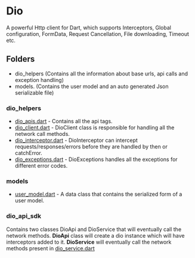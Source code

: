 # Dio

A powerful Http client for Dart, which supports Interceptors, Global configuration, FormData, Request Cancellation, File downloading, Timeout etc.

## Folders

- dio_helpers (Contains all the information about base urls, api calls and exception handling)
- models. (Contains the user model and an auto generated Json serializable file)

### dio_helpers

- [dio_apis.dart](api_sdk/dio/dio_helpers/dio_apis.dart) - Contains all the api tags.
- [dio_client.dart](api_sdk/dio/dio_helpers/dio_client.dart) - DioClient class is responsible for handling all the network call methods.
- [dio_interceptor.dart](api_sdk/dio/dio_helpers/dio_interceptor.dart) - DioInterceptor can intercept requests/responses/errors before they are handled by then or catchError.
- [dio_exceptions.dart](api_sdk/dio/dio_helpers/dio_exceptions.dart) - DioExceptions handles all the exceptions for different error codes.

### models

- [user_model.dart](api_sdk/dio/models/user_model.dart) - A data class that contains the serialized form of a user model.

### dio_api_sdk

Contains two classes DioApi and DioService that will eventually call the network methods. **DioApi** class will create a dio instance which will have interceptors added to it. **DioService** will eventually call the network methods present in [dio_service.dart](api_sdk/dio/dio_service.dart)
